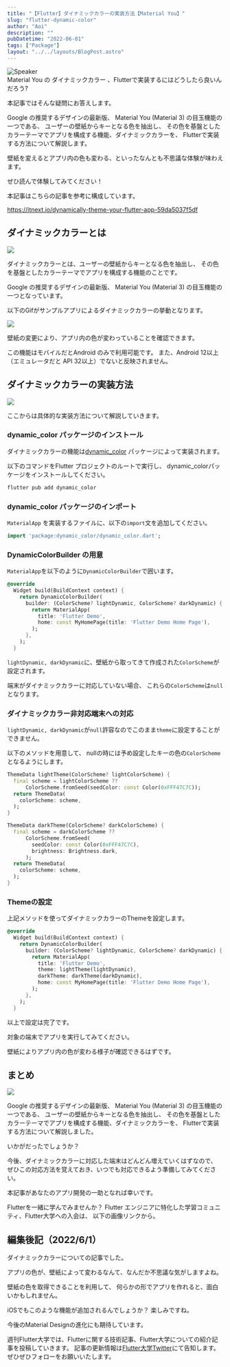 ```yaml
---
title: "【Flutter】ダイナミックカラーの実装方法【Material You】"
slug: "flutter-dynamic-color"
author: "Aoi"
description: ""
pubDatetime: "2022-06-01"
tags: ["Package"]
layout: "../../layouts/BlogPost.astro"
---
```


<div class="speech-bubble-container">
  <div class="speech-bubble-avatar">
    <img src="http://34.145.4.125/wp-content/themes/cocoon-master/images/ojisan.png" alt="Speaker" />
  </div>
  <div class="speech-bubble">
    <div class="speech-bubble-content">
      Material You の ダイナミックカラー 、Flutterで実装するにはどうしたら良いんだろう?
    </div>
    <div class="speech-bubble-arrow arrow-left"></div>
  </div>
</div>

本記事ではそんな疑問にお答えします。

Google の推奨するデザインの最新版、
Material You (Material 3) の目玉機能の一つである、
ユーザーの壁紙からキーとなる色を抽出し、
その色を基盤としたカラーテーマでアプリを構成する機能、ダイナミックカラーを、
 Flutterで実装する方法について解説します。

壁紙を変えるとアプリ内の色も変わる、といったなんとも不思議な体験が味わえます。

ぜひ読んで体験してみてください！

本記事はこちらの記事を参考に構成しています。

https://itnext.io/dynamically-theme-your-flutter-app-59da5037f5df

## ダイナミックカラーとは

![](http://blog.flutteruniv.com/wp-content/uploads/2022/02/コーディング男性.jpeg)

ダイナミックカラーとは、ユーザーの壁紙からキーとなる色を抽出し、
その色を基盤としたカラーテーマでアプリを構成する機能のことです。

Google の推奨するデザインの最新版、
Material You (Material 3) の目玉機能の一つとなっています。

以下のGifがサンプルアプリによるダイナミックカラーの挙動となります。

![](http://blog.flutteruniv.com/wp-content/uploads/2022/06/dynamic_color_sample.gif)

壁紙の変更により、アプリ内の色が変わっていることを確認できます。

この機能はモバイルだとAndroid のみで利用可能です。
また、Android 12以上（エミュレータだと API 32以上）でないと反映されません。

## ダイナミックカラーの実装方法

![](http://blog.flutteruniv.com/wp-content/uploads/2022/02/コーディング女性.jpeg)

ここからは具体的な実装方法について解説していきます。

### dynamic_color パッケージのインストール

ダイナミックカラーの機能は[dynamic_color](https://pub.dev/packages/dynamic_color) パッケージによって実装されます。

以下のコマンドをFlutter プロジェクトのルートで実行し、
dynamic_colorパッケージをインストールしてください。

```bash
flutter pub add dynamic_color
```

### dynamic_color パッケージのインポート

`MaterialApp` を実装するファイルに、以下の`import`文を追加してください。

```dart
import 'package:dynamic_color/dynamic_color.dart';
```

### DynamicColorBuilder の用意

`MaterialApp`を以下のように`DynamicColorBuilder`で囲います。

```dart
@override
  Widget build(BuildContext context) {
    return DynamicColorBuilder(
      builder: (ColorScheme? lightDynamic, ColorScheme? darkDynamic) {
        return MaterialApp(
          title: 'Flutter Demo',
          home: const MyHomePage(title: 'Flutter Demo Home Page'),
        );
      },
    );
  }
```

`lightDynamic, darkDynamic`に、壁紙から取ってきて作成された`ColorScheme`が設定されます。

端末がダイナミックカラーに対応していない場合、
これらの`ColorScheme`は`null`となります。

### ダイナミックカラー非対応端末への対応

`lightDynamic, darkDynamic`が`null`許容なのでこのまま`theme`に設定することができません。

以下のメソッドを用意して、
nullの時には予め設定したキーの色の`ColorScheme`となるようにします。

```dart
ThemeData lightTheme(ColorScheme? lightColorScheme) {
  final scheme = lightColorScheme ??
      ColorScheme.fromSeed(seedColor: const Color(0xFFF47C7C));
  return ThemeData(
    colorScheme: scheme,
  );
}

ThemeData darkTheme(ColorScheme? darkColorScheme) {
  final scheme = darkColorScheme ??
      ColorScheme.fromSeed(
        seedColor: const Color(0xFFF47C7C),
        brightness: Brightness.dark,
      );
  return ThemeData(
    colorScheme: scheme,
  );
}
```

### Themeの設定

上記メソッドを使ってダイナミックカラーのThemeを設定します。

```dart
@override
  Widget build(BuildContext context) {
    return DynamicColorBuilder(
      builder: (ColorScheme? lightDynamic, ColorScheme? darkDynamic) {
        return MaterialApp(
          title: 'Flutter Demo',
          theme: lightTheme(lightDynamic),
          darkTheme: darkTheme(darkDynamic),
          home: const MyHomePage(title: 'Flutter Demo Home Page'),
        );
      },
    );
  }
```

以上で設定は完了です。

対象の端末でアプリを実行してみてください。

壁紙によりアプリ内の色が変わる様子が確認できるはずです。

## まとめ

![](http://blog.flutteruniv.com/wp-content/uploads/2022/03/猫パソコン.jpeg)

Google の推奨するデザインの最新版、
Material You (Material 3) の目玉機能の一つである、
ユーザーの壁紙からキーとなる色を抽出し、
その色を基盤としたカラーテーマでアプリを構成する機能、ダイナミックカラーを、
 Flutterで実装する方法について解説しました。

いかがだったでしょうか？

今後、ダイナミックカラーに対応した端末はどんどん増えていくはずなので、
ぜひこの対応方法を覚えておき、いつでも対応できるよう準備してみてください。

本記事があなたのアプリ開発の一助となれば幸いです。

Flutterを一緒に学んでみませんか？
Flutter エンジニアに特化した学習コミュニティ、Flutter大学への入会は、
以下の画像リンクから。

## 編集後記（2022/6/1）

ダイナミックカラーについての記事でした。

アプリの色が、壁紙によって変わるなんて、なんだか不思議な気がしますよね。

壁紙の色を取得できることを利用して、
何らかの形でアプリを作れると、面白いかもしれません。

iOSでもこのような機能が追加されるんでしょうか？
楽しみですね。

今後のMaterial Designの進化にも期待しています。

週刊Flutter大学では、Flutterに関する技術記事、Flutter大学についての紹介記事を投稿していきます。
記事の更新情報は[Flutter大学Twitter](https://twitter.com/FlutterUniv)にて告知します。
ぜひぜひフォローをお願いいたします。
